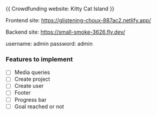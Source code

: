 {{ Crowdfunding website: Kitty Cat Island }}

Frontend site: https://glistening-choux-887ac2.netlify.app/

Backend site: https://small-smoke-3626.fly.dev/

username: admin
password: admin

### Features to implement
- [ ] Media queries
- [ ] Create project
- [ ] Create user
- [ ] Footer
- [ ] Progress bar
- [ ] Goal reached or not